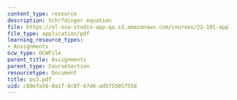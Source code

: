 ```yaml
---
content_type: resource
description: Schr?dinger equation
file: https://ol-ocw-studio-app-qa.s3.amazonaws.com/courses/22-101-applied-nuclear-physics-fall-2003/c80efa560a1f8c8f67d4ad575505f55d_ps3.pdf
file_type: application/pdf
learning_resource_types:
- Assignments
ocw_type: OCWFile
parent_title: Assignments
parent_type: CourseSection
resourcetype: Document
title: ps3.pdf
uid: c80efa56-0a1f-8c8f-67d4-ad575505f55d
---
```

